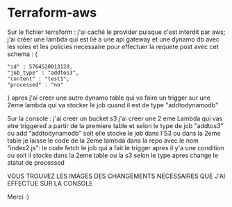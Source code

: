 ﻿# Terraform-aws
Sur le fichier terraform :
j'ai caché le provider puisque c'est interdit par aws;
j'ai créer une lambda qui est lié a une api gateway et une dynamo db avec les roles et les policies necessaire pour effectuer la requete post avec cet schema :
{
    
    "id" : 5764520013128,
    "job_type" : "addtos3",
    "content" : "test1",
    "processed" : "no"
}
apres j'ai creer une autre dynamo table qui va faire un trigger sur une 2eme lambda qui va stocker le job quand il est de type "addtodynamodb"

Sur la console :
j'ai creer un bucket s3
j'ai creer une 2 eme Lambda qui vas etre triggered a partir de la premiere table 
et selon le type de job "addtos3" ou add "addtodynamodb" soit elle stocke le job dans l'S3 ou dans la 2eme table
je laisse le code de la 2eme lambda dans la repo avec le nom "index2.js": 
le code fetch le job qui a fait le trigger 
apres il y'a une condition ou soit il stocke dans la 2eme table ou la s3 selon le type
apres change le statut de processed


VOUS TROUVEZ LES IMAGES DES CHANGEMENTS NECESSAIRES QUE J'AI EFFECTUE SUR LA CONSOLE

Merci :)
